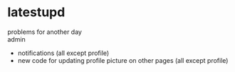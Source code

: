 # latestupd
problems for another day  
admin
- notifications (all except profile)
- new code for updating profile picture on other pages (all except profile)
